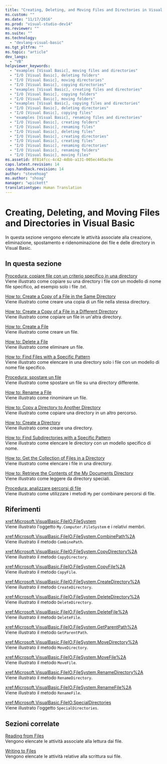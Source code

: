 ```yaml
---
title: "Creating, Deleting, and Moving Files and Directories in Visual Basic | Microsoft Docs"
ms.custom: ""
ms.date: "11/17/2016"
ms.prod: "visual-studio-dev14"
ms.reviewer: ""
ms.suite: ""
ms.technology: 
  - "devlang-visual-basic"
ms.tgt_pltfrm: ""
ms.topic: "article"
dev_langs: 
  - "VB"
helpviewer_keywords: 
  - "examples [Visual Basic], moving files and directories"
  - "I/O [Visual Basic], deleting folders"
  - "I/O [Visual Basic], moving directories"
  - "I/O [Visual Basic], copying directories"
  - "examples [Visual Basic], creating files and directories"
  - "I/O [Visual Basic], copying folders"
  - "I/O [Visual Basic], moving folders"
  - "examples [Visual Basic], copying files and directories"
  - "I/O [Visual Basic], deleting directories"
  - "I/O [Visual Basic], copying files"
  - "examples [Visual Basic], renaming files and directories"
  - "I/O [Visual Basic], creating folders"
  - "I/O [Visual Basic], renaming files"
  - "I/O [Visual Basic], deleting files"
  - "I/O [Visual Basic], creating directories"
  - "I/O [Visual Basic], creating files"
  - "I/O [Visual Basic], renaming directories"
  - "I/O [Visual Basic], renaming folders"
  - "I/O [Visual Basic], moving files"
ms.assetid: 8f814fcc-4c42-4dbb-a131-005ec445ac9e
caps.latest.revision: 14
caps.handback.revision: 14
author: "stevehoag"
ms.author: "shoag"
manager: "wpickett"
translationtype: Human Translation
---
```

# Creating, Deleting, and Moving Files and Directories in Visual Basic
In questa sezione vengono elencate le attività associate alla creazione, eliminazione, spostamento e ridenominazione dei file e delle directory in Visual Basic.  
  
## In questa sezione  
 [Procedura: copiare file con un criterio specifico in una directory](../../../../visual-basic/developing-apps/programming/drives-directories-files/how-to-copy-files-with-a-specific-pattern-to-a-directory.md)  
 Viene illustrato come copiare su una directory i file con un modello di nome file specifico, ad esempio solo i file .txt.  
  
 [How to: Create a Copy of a File in the Same Directory](../../../../visual-basic/developing-apps/programming/drives-directories-files/how-to-create-a-copy-of-a-file-in-the-same-directory.md)  
 Viene illustrato come creare una copia di un file nella stessa directory.  
  
 [How to: Create a Copy of a File in a Different Directory](../../../../visual-basic/developing-apps/programming/drives-directories-files/how-to-create-a-copy-of-a-file-in-a-different-directory.md)  
 Viene illustrato come copiare un file in un'altra directory.  
  
 [How to: Create a File](../../../../visual-basic/developing-apps/programming/drives-directories-files/how-to-create-a-file.md)  
 Viene illustrato come creare un file.  
  
 [How to: Delete a File](../../../../visual-basic/developing-apps/programming/drives-directories-files/how-to-delete-a-file.md)  
 Viene illustrato come eliminare un file.  
  
 [How to: Find Files with a Specific Pattern](../../../../visual-basic/developing-apps/programming/drives-directories-files/how-to-find-files-with-a-specific-pattern.md)  
 Viene illustrato come elencare in una directory solo i file con un modello di nome file specifico.  
  
 [Procedura: spostare un file](../../../../visual-basic/developing-apps/programming/drives-directories-files/how-to-move-a-file.md)  
 Viene illustrato come spostare un file su una directory differente.  
  
 [How to: Rename a File](../../../../visual-basic/developing-apps/programming/drives-directories-files/how-to-rename-a-file.md)  
 Viene illustrato come rinominare un file.  
  
 [How to: Copy a Directory to Another Directory](../../../../visual-basic/developing-apps/programming/drives-directories-files/how-to-copy-a-directory-to-another-directory.md)  
 Viene illustrato come copiare una directory in un altro percorso.  
  
 [How to: Create a Directory](../../../../visual-basic/developing-apps/programming/drives-directories-files/how-to-create-a-directory.md)  
 Viene illustrato come creare una directory.  
  
 [How to: Find Subdirectories with a Specific Pattern](../../../../visual-basic/developing-apps/programming/drives-directories-files/how-to-find-subdirectories-with-a-specific-pattern.md)  
 Viene illustrato come elencare le directory con un modello specifico di nome.  
  
 [How to: Get the Collection of Files in a Directory](../../../../visual-basic/developing-apps/programming/drives-directories-files/how-to-get-the-collection-of-files-in-a-directory.md)  
 Viene illustrato come elencare i file in una directory.  
  
 [How to: Retrieve the Contents of the My Documents Directory](../../../../visual-basic/developing-apps/programming/drives-directories-files/how-to-retrieve-the-contents-of-the-my-documents-directory.md)  
 Viene illustrato come leggere da directory speciali.  
  
 [Procedura: analizzare percorsi di file](../../../../visual-basic/developing-apps/programming/drives-directories-files/how-to-parse-file-paths.md)  
 Viene illustrato come utilizzare i metodi `My` per combinare percorsi di file.  
  
## Riferimenti  
 <xref:Microsoft.VisualBasic.FileIO.FileSystem>  
 Viene illustrato l'oggetto `My.Computer.FileSystem` e i relativi membri.  
  
 <xref:Microsoft.VisualBasic.FileIO.FileSystem.CombinePath%2A>  
 Viene illustrato il metodo `CombinePath`.  
  
 <xref:Microsoft.VisualBasic.FileIO.FileSystem.CopyDirectory%2A>  
 Viene illustrato il metodo `CopyDirectory`.  
  
 <xref:Microsoft.VisualBasic.FileIO.FileSystem.CopyFile%2A>  
 Viene illustrato il metodo `CopyFile`.  
  
 <xref:Microsoft.VisualBasic.FileIO.FileSystem.CreateDirectory%2A>  
 Viene illustrato il metodo `CreateDirectory`.  
  
 <xref:Microsoft.VisualBasic.FileIO.FileSystem.DeleteDirectory%2A>  
 Viene illustrato il metodo `DeleteDirectory`.  
  
 <xref:Microsoft.VisualBasic.FileIO.FileSystem.DeleteFile%2A>  
 Viene illustrato il metodo `DeleteFile`.  
  
 <xref:Microsoft.VisualBasic.FileIO.FileSystem.GetParentPath%2A>  
 Viene illustrato il metodo `GetParentPath`.  
  
 <xref:Microsoft.VisualBasic.FileIO.FileSystem.MoveDirectory%2A>  
 Viene illustrato il metodo `MoveDirectory`.  
  
 <xref:Microsoft.VisualBasic.FileIO.FileSystem.MoveFile%2A>  
 Viene illustrato il metodo `MoveFile`.  
  
 <xref:Microsoft.VisualBasic.FileIO.FileSystem.RenameDirectory%2A>  
 Viene illustrato il metodo `RenameDirectory`.  
  
 <xref:Microsoft.VisualBasic.FileIO.FileSystem.RenameFile%2A>  
 Viene illustrato il metodo `RenameFile`.  
  
 <xref:Microsoft.VisualBasic.FileIO.SpecialDirectories>  
 Viene illustrato l'oggetto `SpecialDirectories`.  
  
## Sezioni correlate  
 [Reading from Files](../../../../visual-basic/developing-apps/programming/drives-directories-files/reading-from-files.md)  
 Vengono elencate le attività associate alla lettura dai file.  
  
 [Writing to Files](../../../../visual-basic/developing-apps/programming/drives-directories-files/writing-to-files.md)  
 Vengono elencate le attività relative alla scrittura sui file.
